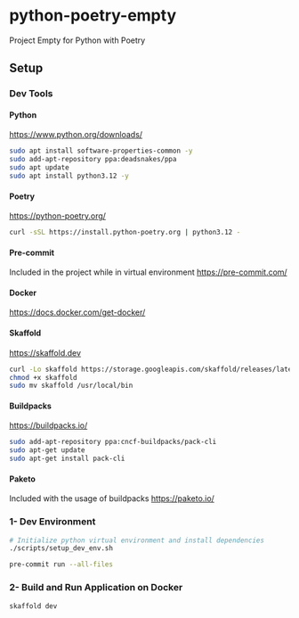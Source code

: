 # python-poetry-empty

Project Empty for Python with Poetry

## Setup

### Dev Tools

#### Python

<https://www.python.org/downloads/>

```bash
sudo apt install software-properties-common -y
sudo add-apt-repository ppa:deadsnakes/ppa
sudo apt update
sudo apt install python3.12 -y
```

#### Poetry

<https://python-poetry.org/>

```bash
curl -sSL https://install.python-poetry.org | python3.12 -
```

#### Pre-commit

Included in the project while in virtual environment
<https://pre-commit.com/>

#### Docker

<https://docs.docker.com/get-docker/>

#### Skaffold

<https://skaffold.dev>

```bash
curl -Lo skaffold https://storage.googleapis.com/skaffold/releases/latest/skaffold-linux-amd64
chmod +x skaffold
sudo mv skaffold /usr/local/bin
```

#### Buildpacks

<https://buildpacks.io/>

```bash
sudo add-apt-repository ppa:cncf-buildpacks/pack-cli
sudo apt-get update
sudo apt-get install pack-cli
```

#### Paketo

Included with the usage of buildpacks
<https://paketo.io/>

### 1- Dev Environment

```bash
# Initialize python virtual environment and install dependencies
./scripts/setup_dev_env.sh

pre-commit run --all-files
```

### 2- Build and Run Application on Docker

```bash
skaffold dev
```
